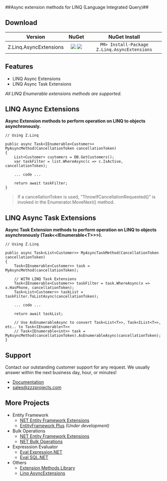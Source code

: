##Async extension methods for LINQ (Language Integrated Query)##

## Download
Version | NuGet | NuGet Install
------------ | :-------------: | :-------------:
Z.Linq.AsyncExtensions | <a href="https://www.nuget.org/packages/Z.Linq.AsyncExtensions/" target="_blank" alt="download nuget"><img src="https://img.shields.io/nuget/v/Z.Linq.AsyncExtensions.svg?style=flat-square" /></a> <a href="https://www.nuget.org/packages/Z.Linq.AsyncExtensions/" target="_blank" alt="download nuget"><img src="https://img.shields.io/nuget/dt/Z.Linq.AsyncExtensions.svg?style=flat-square" /></a> | ```PM> Install-Package Z.Linq.AsyncExtensions```

## Features
- LINQ Async Extensions
- LINQ Async Task Extensions

_All LINQ Enumerable extensions methods are supported._

## LINQ Async Extensions
**Async Extension methods to perform operation on LINQ to objects asynchronously.**

```chsarp
// Using Z.Linq

public async Task<IEnumerable<Customer>> MyAsyncMethod(CancellationToken cancellationToken)
{
    List<Customer> customers = DB.GetCustomers();
    var taskFilter = list.WhereAsync(c => c.IsActive, cancellationToken);

    ... code ...
    
    return await taskFilter;
}
```

> If a cancellationToken is used, "ThrowIfCancellationRequested()" is invoked in the Enumerator.MoveNext() method.

## LINQ Async Task Extensions
**Async Task Extension methods to perform operation on LINQ to objects asynchronously (Task&lt;&lt;IEnumerable&lt;T&gt;&gt;&gt;).**

```chsarp
// Using Z.Linq

public async Task<List<Customer>> MyAsyncTaskMethod(CancellationToken cancellationToken)
{
    Task<IEnumerable<Customer>> task = MyAsyncMethod(cancellationToken);

    // WITH LINQ Task Extensions
    Task<IEnumerable<Customer>> taskFilter = task.WhereAsync(x => x.HasPhone, cancellationToken);
    Task<List<Customer>> taskList = taskFilter.ToListAsync(cancellationToken);

    ... code ...
    
    return await taskList;
    
    // Use AsEnumerableAsync to convert Task<List<T>>, Task<IList<T>>, etc.. to Task<IEnumerable<T>>
    // Task<IEnumerable<int>> task = MyAsyncMethod(cancellationToken).AsEnumerableAsync(cancellationToken);
}
```

## Support
Contact our outstanding customer support for any request. We usually answer within the next business day, hour, or minutes!

- [Documentation](https://github.com/zzzprojects/LINQ-AsyncExtensions/wiki)
- sales@zzzprojects.com

## More Projects
- Entity Framework
  - [NET Entity Framework Extensions](http://www.zzzprojects.com/products/dotnet-development/entity-framework-extensions/)
  - [EntityFramework Plus](https://github.com/zzzprojects/EntityFramework-Plus) _(Under development)_
- Bulk Operations
  - [NET Entity Framework Extensions](http://www.zzzprojects.com/products/dotnet-development/entity-framework-extensions/)
  - [NET Bulk Operations](http://www.zzzprojects.com/products/dotnet-development/bulk-operations/)
- Expresssion Evaluator
  - [Eval Expression.NET](https://github.com/zzzprojects/Eval-Expression.NET)
  - [Eval SQL.NET](https://github.com/zzzprojects/Eval-SQL.NET)
- Others
  - [Extension Methods Library](https://github.com/zzzprojects/Z.ExtensionMethods/)
  - [Linq AsyncExtensions](https://github.com/zzzprojects/Linq-AsyncExtensions)
